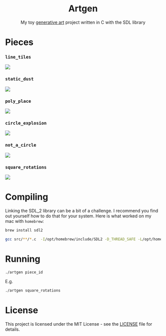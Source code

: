 <h1 align="center">Artgen</h1>

<p align="center">My toy <a href="https://en.wikipedia.org/wiki/Generative_art">generative art</a> project written in C with the SDL library</p>

# Pieces

### `line_tiles`

![](./images/line_tiles.png)

### `static_dust`

![](./images/static_dust.png)

### `poly_place`

![](./images/poly_place.png)

### `circle_explosion`

![](./images/circle_explosion.png)

### `not_a_circle`

![](./images/not_a_circle.png)

### `square_rotations`

![](./images/square_rotations.png)

# Compiling

Linking the SDL_2 library can be a bit of a challenge. I recommend you find out yourself how to do that for your system. Here is what worked on my mac with `homebrew`:

```sh
brew install sdl2
```

```sh
gcc src/**/*.c  -I/opt/homebrew/include/SDL2 -D_THREAD_SAFE -L/opt/homebrew/lib -lSDL2 -o artgen
```

# Running

```sh
./artgen piece_id
```

E.g.

```sh
./artgen square_rotations
```

# License

This project is licensed under the MIT License - see the [LICENSE](LICENSE) file for details.
